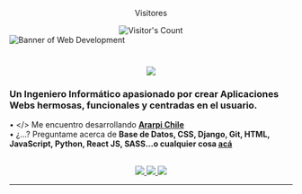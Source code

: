 <div align="center"> 
  <p>Visitores</p>
  <img src="https://profile-counter.glitch.me/{RodensRosier}/count.svg" alt="Visitor's Count" />
</div>
<img src="https://github.com/{RodensRosier}/{RodensRosier}/blob/main/Desarrollo_Web.jpg" alt="Banner of Web Development">
<h1 align="center">
    <img src="https://readme-typing-svg.herokuapp.com/?font=Inter&size=48&center=true&vCenter=true&width=500&height=70&color=4493F8&duration=4000&lines=+¡Hola+a+todos+(as)!+👋;+Soy+Rodens+Rosier!;" />
</h1>

### Un Ingeniero Informático apasionado por crear Aplicaciones Webs hermosas, funcionales y centradas en el usuario.

• </> Me encuentro desarrollando **[Ararpi Chile](https://ararpi.com)**
<br>
• ¿...? Preguntame acerca de  **Base de Datos, CSS, Django, Git, HTML, JavaScript, Python, React JS, SASS...o cualquier cosa [acá](https://github.com/{RodensRosier}/{RodensRosier}/issues)**

<br>

<div align="center">
  <a href="rodensrosier1@gmail.com">
    <img src="https://img.shields.io/badge/Gmail-333333?style=for-the-badge&logo=gmail&logoColor=red" />
  </a>
  <a href="https://linkedin.com/in/RodensRosier" target="_blank">
    <img src="https://img.shields.io/badge/LinkedIn-0077B5?style=for-the-badge&logo=linkedin&logoColor=white" target="_blank" />
  </a>
  <a href="https://instagram.com/RodensRosier/" target="_blank">
    <img src="https://img.shields.io/badge/Instagram-000000?style=for-the-badge&logo=instagram&logoColor=white" target="_blank" />
  </a>
</div>

<hr>
